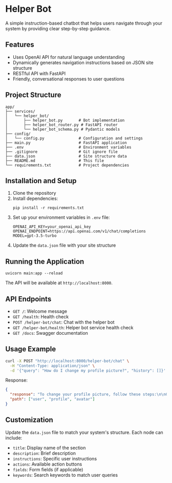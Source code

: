 # Helper Bot

A simple instruction-based chatbot that helps users navigate through your system by providing clear step-by-step guidance.

## Features

- Uses OpenAI API for natural language understanding
- Dynamically generates navigation instructions based on JSON site structure
- RESTful API with FastAPI
- Friendly, conversational responses to user questions

## Project Structure

```
app/
├── services/
│   └── helper_bot/
│       ├── helper_bot.py       # Bot implementation
│       ├── helper_bot_router.py # FastAPI router
│       └── helper_bot_schema.py # Pydantic models
├── config/
│   └── config.py               # Configuration and settings
├── main.py                     # FastAPI application
├── .env                        # Environment variables
├── .gitignore                  # Git ignore file
├── data.json                   # Site structure data
├── README.md                   # This file
└── requirements.txt            # Project dependencies
```

## Installation and Setup

1. Clone the repository
2. Install dependencies:
   ```
   pip install -r requirements.txt
   ```
3. Set up your environment variables in `.env` file:
   ```
   OPENAI_API_KEY=your_openai_api_key
   OPENAI_ENDPOINT=https://api.openai.com/v1/chat/completions
   MODEL=gpt-3.5-turbo
   ```
4. Update the `data.json` file with your site structure

## Running the Application

```
uvicorn main:app --reload
```

The API will be available at `http://localhost:8000`.

## API Endpoints

- `GET /`: Welcome message
- `GET /health`: Health check
- `POST /helper-bot/chat`: Chat with the helper bot
- `GET /helper-bot/health`: Helper bot service health check
- `GET /docs`: Swagger documentation

## Usage Example

```bash
curl -X POST "http://localhost:8000/helper-bot/chat" \
  -H "Content-Type: application/json" \
  -d '{"query": "How do I change my profile picture?", "history": []}'
```

Response:
```json
{
  "response": "To change your profile picture, follow these steps:\n\nGo to User Account → Profile → Avatar Settings\n\nClick on your current avatar, then select 'Upload new image'. Choose an image file from your device, adjust the crop area if needed, and click 'Save'.",
  "path": ["user", "profile", "avatar"]
}
```

## Customization

Update the `data.json` file to match your system's structure. Each node can include:

- `title`: Display name of the section
- `description`: Brief description
- `instructions`: Specific user instructions
- `actions`: Available action buttons
- `fields`: Form fields (if applicable)
- `keywords`: Search keywords to match user queries